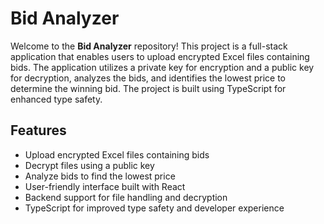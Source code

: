 # Bid Analyzer

Welcome to the **Bid Analyzer** repository! This project is a full-stack application that enables users to upload encrypted Excel files containing bids. The application utilizes a private key for encryption and a public key for decryption, analyzes the bids, and identifies the lowest price to determine the winning bid. The project is built using TypeScript for enhanced type safety.

## Features

- Upload encrypted Excel files containing bids
- Decrypt files using a public key
- Analyze bids to find the lowest price
- User-friendly interface built with React
- Backend support for file handling and decryption
- TypeScript for improved type safety and developer experience
